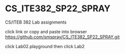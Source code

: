 # CS_ITE382_SP22_SPRAY
CS/ITEB 382 Lab assignments

click link or copy and paste into browser
https://github.com/smspray/CS_ITE382_SP22_SPRAY.git

click Lab02.playground
then click Lab2
